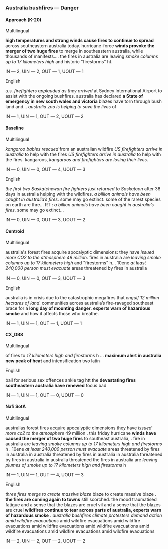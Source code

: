 ### Australia bushfires — Danger



#### Approach (K-20)

Multilingual

**high temperatures and strong winds cause fires to continue to spread** across southeastern australia today. hurricane-force **winds provoke the merger of two huge fires** to merge in southeastern australia, while thousands of manifests.... the fires in australia are leaving *smoke columns up to 17 kilometers high* and historic "firestorms" ht.

IN — 2, UIN — 2, OUT — 1, UOUT — 1

English

*u.s. firefighters applauded  as they arrived* at Sydney International Airport to assist with the ongoing bushfires. australia has declared **a State of emergency in new south wales and victoria** blazes have torn through bush land and... *australia zoo is helping to save the lives* of

IN — 1, UIN — 1, OUT — 2, UOUT — 2

#### Baseline

Multilingual

*kangaroo babies rescued* from an australian wildfire *US firefighters arrive in australia* to help with the fires *US firefighters arrive in australia* to help with the fires. kangaroos, *kangaroos and firefighters are losing their lives*.

IN — 0, UIN — 0, OUT — 4, UOUT — 3

English

*the first two Saskatchewan fire fighters just returned to Saskatoon* after 38 days in australia helping with the wildfires. *a billion animals have been caught in australia’s fires*. some may go extinct. some of the rarest species on earth are thre... RT : *a billion animals have been caught in australia’s fires*. some may go extinct...

IN — 0, UIN — 0, OUT — 3, UOUT — 2

#### Centroid

Multilingual

australia's forest fires acquire apocalyptic dimensions: they have *issued more CO2 to the atmosphere 49 million*. fires in australia are *leaving smoke columns up to 17 kilometers high* and "firestorms" h... 10ene *at least 240,000 person must evacuate* areas threatened by fires in australia

IN — 0, UIN — 0, OUT — 3, UOUT — 3

English

australia is in crisis due to the catastrophic megafires that *engulf 12 million hectares of land*. communities across australia’s fire-ravaged southeast brace for a **long day of mounting danger**. **experts warn of hazardous smoke** and how it affects those who breathe.

IN — 1, UIN — 1, OUT — 1, UOUT — 1

#### CX\_DB8

Multilingual

of fires to *17 kilometers high and firestorms* h ... **maximum alert in australia new peak of heat** and intensification two latin

English

bail for serious sex offences ankle tag htt the **devastating fires southeastern australia have renewed** focus bad

IN — 1, UIN — 1, OUT — 0, UOUT — 0

#### Nafi SotA

Multilingual

australias forest fires acquire apocalyptic dimensions they have *issued more co2 to the atmosphere* 49 million .
this friday hurricane **winds have caused the merger of two huge fires** to southeast australia, .
fire in australia are *leaving smoke columns up to 17 kilometers high and firestorms* h .
10ene *at least 240,000 person must evacuate* areas threatened by fires in australia in australia threatened by fires in australia in australia threatened by fires in australia in australia threatened
the fires in australia are *leaving plumes of smoke up to 17 kilometers high and firestorms* h

IN — 1, UIN — 1, OUT — 4, UOUT — 3

English

*three fires merge to create massive blaze* blaze to create massive blaze .
**the fires are coming again to towns** still scorched. the mood traumatised fatigue and a sense that the blazes are cruel vil and a sense that the blazes are cruel
**wildfires continue to tear across parts of australia, experts warn of hazardous smoke** .
*australia bushfires climate protesters demand action amid wildfire evacuations* amid wildfire evacuations amid wildfire evacuations amid wildfire evacuations amid wildfire evacuations amid wildfire evacuations amid wildfire evacuations amid wildfire evacuations

IN — 2, UIN — 2, OUT — 2, UOUT — 2
